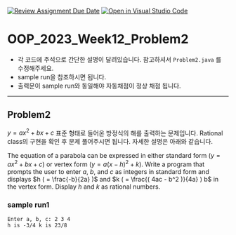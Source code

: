 [![Review Assignment Due Date](https://classroom.github.com/assets/deadline-readme-button-24ddc0f5d75046c5622901739e7c5dd533143b0c8e959d652212380cedb1ea36.svg)](https://classroom.github.com/a/DKEJsxJF)
[![Open in Visual Studio Code](https://classroom.github.com/assets/open-in-vscode-718a45dd9cf7e7f842a935f5ebbe5719a5e09af4491e668f4dbf3b35d5cca122.svg)](https://classroom.github.com/online_ide?assignment_repo_id=11186737&assignment_repo_type=AssignmentRepo)
# OOP_2023_Week12_Problem2

- 각 코드에 주석으로 간단한 설명이 달려있습니다. 참고하셔서 `Problem2.java` 를 수정해주세요.
- sample run을 참조하시면 됩니다.
- 출력문이 sample run와 동일해야 자동채점이 정상 채점 됩니다.

---
## Problem2
$y = ax^2 + bx + c$ 표준 형태로 들어온 방정식의 해를 출력하는 문제입니다. Rational class의 구현을 확인 후 문제 풀어주시면 됩니다. 자세한 설명은 아래와 같습니다.

The equation of a parabola can be expressed in either standard form $(y = ax^2 + bx + c)$ or vertex form $(y = a(x - h)^2 + k)$. Write a program that prompts the user to enter $a$, $b$, and $c$ as integers in standard form and displays $h ( =  \frac{-b}{2a} )$ and $k ( = \frac{( 4ac - b^2 )}{4a} ) b$ in the vertex form. Display $h$ and $k$ as rational numbers.

### sample run1
~~~
Enter a, b, c: 2 3 4
h is -3/4 k is 23/8
~~~
